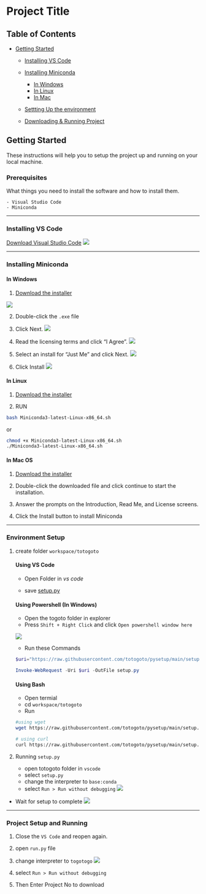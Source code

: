 # Project Title

## Table of Contents
+ [Getting Started](#getting_started)
    + [Installing VS Code](#vs-code)
    + [Installing Miniconda](#miniconda)
        + [In Windows](#miniconda-windows)
        + [In Linux](#miniconda-linux)
        + [In Mac](#miniconda-mac)

    + [Settting Up the environment](#setup)
    + [Downloading & Running Project](#project-setup)
## Getting Started <a name="getting_started"></a>
These instructions will help you to setup the project up and running on your local machine.
### Prerequisites

What things you need to install the software and how to install them.

```
- Visual Studio Code
- Miniconda
```

---------

### Installing VS Code  <a name = "vs-code"></a>

 [Download Visual Studio Code](https://code.visualstudio.com/Download)
![](./images/s1.png)

---------
### Installing Miniconda <a name = "miniconda"></a>

#### In Windows <a name = "miniconda-windows"></a>

1. [Download the installer](https://repo.anaconda.com/miniconda/Miniconda3-latest-Windows-x86_64.exe)

![](./images/dm.png)

2. Double-click the `.exe` file
3. Click Next.
![](./images/m_s1.png)
4. Read the licensing terms and click “I Agree”.
![](./images/m_s2.png)
5. Select an install for “Just Me”  and click Next.
![](./images/m_s3.png)

6. Click Install
![](./images/m_s51.png)


#### In Linux <a name = "miniconda-linux"></a>
1. [Download the installer](https://repo.anaconda.com/miniconda/Miniconda3-latest-Linux-x86_64.sh)

2. RUN
```bash
bash Miniconda3-latest-Linux-x86_64.sh
```
or 

```bash
chmod +x Miniconda3-latest-Linux-x86_64.sh
./Miniconda3-latest-Linux-x86_64.sh
```

#### In Mac OS <a name="miniconda-mac"></a>
1. [Download the installer](https://repo.anaconda.com/miniconda/Miniconda3-latest-MacOSX-x86_64.pkg)

2. Double-click the downloaded file and click continue to start the installation.

3. Answer the prompts on the Introduction, Read Me, and License screens.

4. Click the Install button to install Miniconda


---------


### Environment Setup <a name = "setup"></a>

1. create folder `workspace/totogoto` 
    #### Using VS Code

    - Open Folder in *vs code*

    - save [setup.py](https://raw.githubusercontent.com/totogoto/pysetup/main/setup.py)

    #### Using Powershell (In Windows)
    - Open the togoto folder in explorer
    - Press `Shift + Right Click` and click `Open powershell window here`

    ![](./images/op.png)
        
    - Run these Commands
    ```powershell
    $uri="https://raw.githubusercontent.com/totogoto/pysetup/main/setup.py"

    Invoke-WebRequest -Uri $uri -OutFile setup.py

    ```

    #### Using Bash
    - Open termial
    - cd `workspace/totogoto`
    - Run

    ```bash
    #using wget
    wget https://raw.githubusercontent.com/totogoto/pysetup/main/setup.py

    # using curl
    curl https://raw.githubusercontent.com/totogoto/pysetup/main/setup.py -o setup.py
    ```


2. Running `setup.py`
    - open totogoto folder in `vscode`
    - select `setup.py`
    - change the interpreter to `base:conda`
    - select `Run > Run without debugging`
 ![](./images/run_setup.png)

 - Wait for setup to complete
 ![](./images/ce.png)

 ---------

 ### Project Setup and Running <a name = "project-setup"></a>
 1. Close the `VS Code` and reopen again.
 2. open `run.py` file
 3. change interpreter to `togotogo`
![](./images/ck.gif)

 4. select `Run > Run without debugging`
 5. Then Enter Project No to download 
